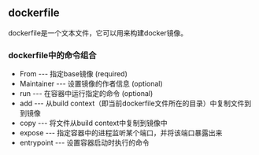 ## dockerfile

dockerfile是一个文本文件，它可以用来构建docker镜像。

### dockerfile中的命令组合
* From --- 指定base镜像 (required)
* Maintainer --- 设置镜像的作者信息 (optional)
* run --- 在容器中运行指定的命令 (optional)
* add --- 从build context（即当前dockerfile文件所在的目录）中复制文件到到镜像
* copy --- 将文件从build context中复制到镜像中
* expose --- 指定容器中的进程监听某个端口，并将该端口暴露出来
* entrypoint --- 设置容器启动时执行的命令


